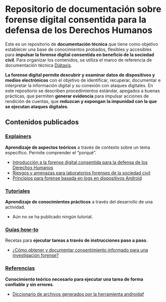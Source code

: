 
# Repositorio de documentación sobre forense digital consentida para la defensa de los Derechos Humanos


Este es un repositorio de **documentación técnica** que tiene como objetivo establecer una base de conocimientos probados, flexibles y accesibles para **impulsar la forense digital consentida en beneficio de la sociedad civil**. Para organizar los contenidos, se utiliza el marco de referencia de documentación técnica [Diátaxis](https://diataxis.fr/).

**La forense digital permite descubrir y examinar datos de dispositivos y medios electrónicos** con el objetivo de identificar, recuperar, documentar e interpretar la información digital y su conexión con ataques digitales. En este repositorio se describen procedimientos estándar, apegados a buenas prácticas, que permiten **generar evidencia** para impulsar acciones de rendición de cuentas, que **reduzcan y expongan** **la impunidad con la que se ejecutan ataques digitales**.

## Contenidos publicados

### [Explainers](../explainers/index.html)

**Aprendizaje de aspectos teóricos** a través de contexto sobre un tema específico. Permite comprender el “porqué”.

* [Introducción a la forense digital consentida para la defensa de los Derechos Humanos](../explainers/01-explainer-introduccion-forense-digital/01-explainer-introduccion-forense-digital.html)
* [Riesgos y amenazas para laboratorios forenses de la sociedad civil](../explainers/02-explainer-riesgos-amenazas/02-explainer-riesgos-amenazas.html)
* [Principios para forense basada en logs en dispositivos Android](../explainers/03-explainer-forense-logs-android/03-explainer-forense-logs-android.html)

### [Tutoriales](../tutorials/index.html)

 **Aprendizaje de conocimientos prácticos** a través del desarrollo de una actividad.

* Aún no se ha publicado ningún tutorial.

### [Guías how-to](../how-tos/index.html)

 Recetas para **ejecutar tareas a través de instrucciones paso a paso.**

* [¿Cómo obtener y documentar consentimiento informado para una investigación forense?](../how-tos/01-como-obtener-consentimiento-informado/01-como-obtener-consentimiento-informado.html)

### [Referencias](../references/index.html)

**Conocimiento teórico necesario para ejecutar una tarea de forma confiable y sin errores**.

* [Diccionario de archivos generados por la herramienta androidqf](../references/01-reference-diccionario-androidqf/01-reference-diccionario-androidqf.html)


